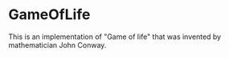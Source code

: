 # GameOfLife
This is an implementation of "Game of life" that was invented by mathematician John Conway.
